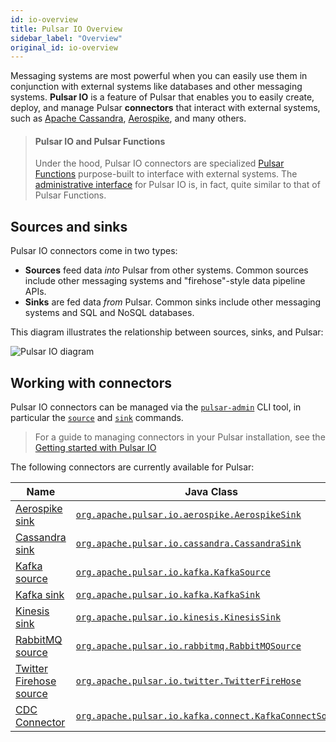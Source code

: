 ```yaml
---
id: io-overview
title: Pulsar IO Overview
sidebar_label: "Overview"
original_id: io-overview
---
```


Messaging systems are most powerful when you can easily use them in conjunction with external systems like databases and other messaging systems. **Pulsar IO** is a feature of Pulsar that enables you to easily create, deploy, and manage Pulsar **connectors** that interact with external systems, such as [Apache Cassandra](https://cassandra.apache.org), [Aerospike](https://www.aerospike.com), and many others.

> #### Pulsar IO and Pulsar Functions
> Under the hood, Pulsar IO connectors are specialized [Pulsar Functions](functions-overview.md) purpose-built to interface with external systems. The [administrative interface](io-quickstart.md) for Pulsar IO is, in fact, quite similar to that of Pulsar Functions.

## Sources and sinks

Pulsar IO connectors come in two types:

* **Sources** feed data *into* Pulsar from other systems. Common sources include other messaging systems and "firehose"-style data pipeline APIs.
* **Sinks** are fed data *from* Pulsar. Common sinks include other messaging systems and SQL and NoSQL databases.

This diagram illustrates the relationship between sources, sinks, and Pulsar:

![Pulsar IO diagram](/assets/pulsar-io.png "Pulsar IO connectors (sources and sinks)")

## Working with connectors

Pulsar IO connectors can be managed via the [`pulsar-admin`](reference-pulsar-admin.md) CLI tool, in particular the [`source`](reference-pulsar-admin.md#source) and [`sink`](reference-pulsar-admin.md#sink) commands.

> For a guide to managing connectors in your Pulsar installation, see the [Getting started with Pulsar IO](io-quickstart.md)

The following connectors are currently available for Pulsar:

|Name|Java Class|Documentation|
|---|---|---|
|[Aerospike sink](https://www.aerospike.com/)|[`org.apache.pulsar.io.aerospike.AerospikeSink`](https://github.com/apache/pulsar/blob/master/pulsar-io/aerospike/src/main/java/org/apache/pulsar/io/aerospike/AerospikeStringSink.java)|[Documentation](io-aerospike.md)|
|[Cassandra sink](https://cassandra.apache.org)|[`org.apache.pulsar.io.cassandra.CassandraSink`](https://github.com/apache/pulsar/blob/master/pulsar-io/cassandra/src/main/java/org/apache/pulsar/io/cassandra/CassandraStringSink.java)|[Documentation](io-cassandra.md)|
|[Kafka source](https://kafka.apache.org)|[`org.apache.pulsar.io.kafka.KafkaSource`](https://github.com/apache/pulsar/blob/master/pulsar-io/kafka/src/main/java/org/apache/pulsar/io/kafka/KafkaStringSource.java)|[Documentation](io-kafka.md#source)|
|[Kafka sink](https://kafka.apache.org)|[`org.apache.pulsar.io.kafka.KafkaSink`](https://github.com/apache/pulsar/blob/master/pulsar-io/kafka/src/main/java/org/apache/pulsar/io/kafka/KafkaStringSink.java)|[Documentation](io-kafka.md#sink)|
|[Kinesis sink](https://aws.amazon.com/kinesis/)|[`org.apache.pulsar.io.kinesis.KinesisSink`](https://github.com/apache/pulsar/blob/master/pulsar-io/kinesis/src/main/java/org/apache/pulsar/io/kinesis/KinesisSink.java)|[Documentation](io-kinesis.md#sink)|
|[RabbitMQ source](https://www.rabbitmq.com)|[`org.apache.pulsar.io.rabbitmq.RabbitMQSource`](https://github.com/apache/pulsar/blob/master/pulsar-io/rabbitmq/src/main/java/org/apache/pulsar/io/rabbitmq/RabbitMQSource.java)|[Documentation](io-rabbitmq.md#sink)|
|[Twitter Firehose source](https://developer.twitter.com/en/docs)|[`org.apache.pulsar.io.twitter.TwitterFireHose`](https://github.com/apache/pulsar/blob/master/pulsar-io/twitter/src/main/java/org/apache/pulsar/io/twitter/TwitterFireHose.java)|[Documentation](io-twitter.md#source)|
|[CDC Connector](https://debezium.io/)|[`org.apache.pulsar.io.kafka.connect.KafkaConnectSource`](https://github.com/apache/pulsar/blob/master/pulsar-io/kafka-connect-adaptor/src/main/java/org/apache/pulsar/io/kafka/connect/KafkaConnectSource.java)|[Documentation](io-cdc.md)|
